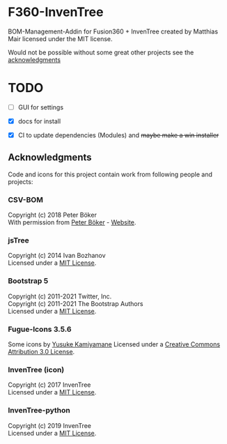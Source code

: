 # F360-InvenTree
BOM-Management-Addin for Fusion360 + InvenTree created by Matthias Mair licensed under the MIT license.

Would not be possible without some great other projects see the [acknowledgments](#acknowledgments)

# TODO
- [ ] GUI for settings
- [x] docs for install
- [x] CI to update dependencies (Modules) and ~~maybe make a win installer~~  


## Acknowledgments

Code and icons for this project contain work from following people and projects:

### CSV-BOM
Copyright (c) 2018 Peter Böker  
With permission from [Peter Böker](https://github.com/macmanpb) - [Website](http://www.pbmilltec.de/).

### jsTree
Copyright (c) 2014 Ivan Bozhanov  
Licensed under a [MIT License](https://raw.githubusercontent.com/vakata/jstree/master/LICENSE-MIT).


### Bootstrap 5
Copyright (c) 2011-2021 Twitter, Inc.  
Copyright (c) 2011-2021 The Bootstrap Authors  
Licensed under a [MIT License](https://github.com/twbs/bootstrap/blob/main/LICENSE).

### Fugue-Icons 3.5.6
Some icons by [Yusuke Kamiyamane](http://p.yusukekamiyamane.com/) Licensed under a [Creative Commons Attribution 3.0 License](http://creativecommons.org/licenses/by/3.0/).

### InvenTree (icon)
Copyright (c) 2017 InvenTree  
Licensed under a [MIT License](https://github.com/inventree/InvenTree/blob/master/LICENSE).

### InvenTree-python
Copyright (c) 2019 InvenTree  
Licensed under a [MIT License](https://github.com/inventree/inventree-python/blob/master/LICENSE).

